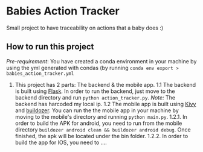 # Babies Action Tracker
Small project to have traceability on actions that a baby does :)

## How to run this project

*Pre-requirement*: You have created a conda environment in your machine by using the yml generated with condas (by running `conda env export > babies_action_tracker.yml`

1. This project has 2 parts: The backend & the mobile app. 
1.1 The backend is built using [Flask](https://flask.palletsprojects.com/en/3.0.x/). In order to run the backend, just move to the backend directory and run `python action_tracker.py`. *Note:* The backend has harcoded my local ip. 
1.2 The mobile app is built using [Kivy](https://kivy.org/) and [buildozer](https://buildozer.readthedocs.io/en/latest/). You can run the the mobile app in your machine by moving to the mobile's directory and running `python main.py`.
1.2.1. In order to build the APK for android, you need to run from the mobile directory `buildozer android clean && buildozer android debug`. Once finished, the apk will be located under the bin folder.
1.2.2. In order to build the app for IOS, you need to ....
